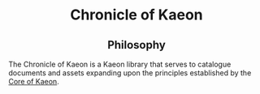 <h1 align="center">Chronicle of Kaeon</h1>

<h2 align="center">Philosophy</h2>

The Chronicle of Kaeon is a Kaeon library that serves to catalogue documents and assets expanding upon the principles established by the [Core of Kaeon](https://github.com/Core-of-Kaeon/Core-of-Kaeon).